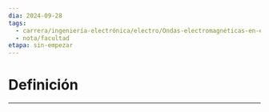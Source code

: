 ```yaml
---
dia: 2024-09-28
tags:
  - carrera/ingeniería-electrónica/electro/Ondas-electromagnéticas-en-el-vacío
  - nota/facultad
etapa: sin-empezar
---
```

# Definición
---
